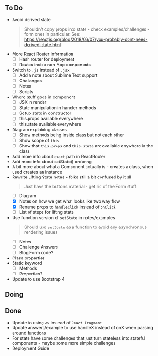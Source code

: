 ## To Do

- Avoid derived state
    > Shouldn't copy props into state - check examples/challenges - form ones in particular. See: https://reactjs.org/blog/2018/06/07/you-probably-dont-need-derived-state.html
- More React Router information
    * [ ] Hash router for deployment
    * [ ] Routes inside non-App components
- Switch to `.js` instead of `.jsx`
    * [ ] Add a note about Sublime Text support
    * [ ] Challanges
    * [ ] Notes
    * [ ] Scripts
- Where stuff goes in component
    * [ ] JSX in render
    * [ ] State manipulation in handler methods
    * [ ] Setup state in constructor
    * [ ] this.props available everywhere
    * [ ] this.state available everywhere
- Diagram explaining classes
    * [ ] Show methods being inside class but not each other
    * [ ] Show scope of `this`
    * [ ] Show that `this.props` and `this.state` are available anywhere in the class
- Add more info about `exact` path in ReactRouter
- Add more info about setState() ordering
- A bit more about what a Component actually is - creates a class, when used creates an instance
- Rewrite Lifting State notes - folks still a bit confused by it all
    > Just have the buttons material - get rid of the Form stuff
    * [ ] Diagram
    * [x] Notes on how we get what looks like two way flow
    * [x] Rename props to `handleClick` instead of `onClick`
    * [ ] List of steps for lifting state
- Use function version of `setState` in notes/examples
    > Should use `setState` as a function to avoid any asynchronous rendering issues
    * [ ] Notes
    * [ ] Challenge Answers
    * [ ] Blog Form code?
- Class properties
- Static keyword
    * [ ] Methods
    * [ ] Properties?
- Update to use Bootstrap 4

## Doing


## Done

- Update to using `<>` instead of `React.Fragment`
- Update answers/example to use handleX instead of onX when passing around functions
- For state have some challenges that just turn stateless into stateful components - maybe some more simple challenges
- Deployment Guide
